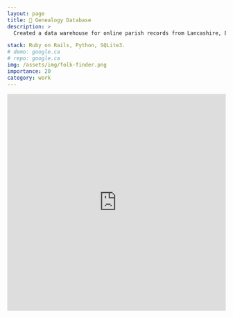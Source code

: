 ```yaml
---
layout: page
title: 🌱 Genealogy Database
description: >
  Created a data warehouse for online parish records from Lancashire, England. Processed the raw data using Python, stored the clean data in an SQLite3 database. Ruby on Rails for the CRUD and search functionality.

stack: Ruby on Rails, Python, SQLite3.
# demo: google.ca
# repo: google.ca
img: /assets/img/folk-finder.png
importance: 20
category: work
---
```


<iframe style="border:none" width="100%" height="500" src="https://whimsical.com/embed/TQXuAYRQrZyzNmTv38Hy9q"></iframe>

